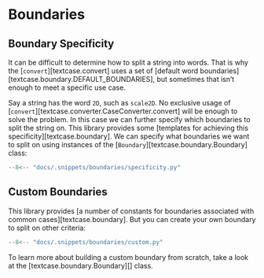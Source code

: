 # Boundaries

## Boundary Specificity

It can be difficult to determine how to split a string into words. That is why the [`convert`][textcase.convert] uses a set of [default word boundaries][textcase.boundary.DEFAULT_BOUNDARIES], but sometimes that isn’t enough to meet a specific use case.

Say a string has the word `2D`, such as `scale2D`. No exclusive usage of [`convert`][textcase.converter.CaseConverter.convert] will be enough to solve the problem. In this case we can further specify which boundaries to split the string on. This library provides some [templates for achieving this specificity][textcase.boundary]. We can specify what boundaries we want to split on using instances of the [`Boundary`][textcase.boundary.Boundary] class:

```python exec="true" source="tabbed-left" tabs="specificity.py|output.txt" result="txt" hl_lines="7"
--8<-- "docs/.snippets/boundaries/specificity.py"
```

## Custom Boundaries

This library provides [a number of constants for boundaries associated with common cases][textcase.boundary]. But you can create your own boundary to split on other criteria:

```python exec="true" source="tabbed-left" tabs="custom.py|output.txt" result="txt" hl_lines="8-11 16-20"
--8<-- "docs/.snippets/boundaries/custom.py"
```

To learn more about building a custom boundary from scratch, take a look at the [textcase.boundary.Boundary][] class.
